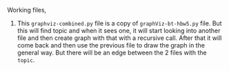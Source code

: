 Working files,

1. This `graphviz-combined.py` file is a copy of `graphViz-bt-hbw5.py` file. But this will find topic and when it sees one, it will start looking into another file and then create graph with that with a recursive call. After that it will come back and then use the previous file to draw the graph in the general way. But there will be an edge between the 2 files with the `topic`.
